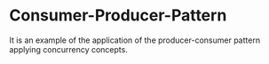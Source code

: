 # Consumer-Producer-Pattern
It is an example of the application of the producer-consumer pattern applying concurrency concepts.
